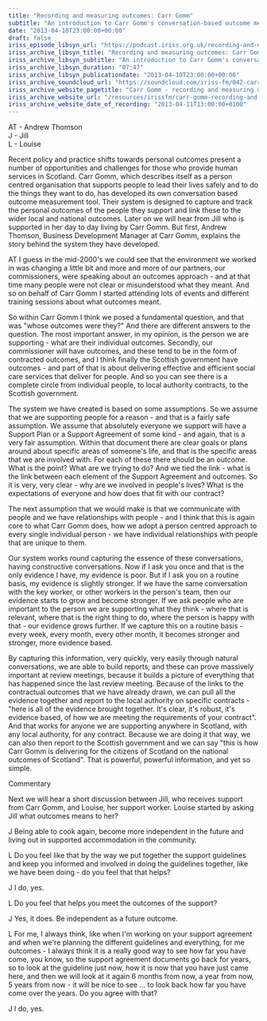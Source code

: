 ```yaml
---
title: "Recording and measuring outcomes: Carr Gomm"
subtitle: "An introduction to Carr Gomm's conversation-based outcome measurement tool. A system designed to capture and track the personal outcomes of the people they support, and link these to the wider local and national outcomes."
date: "2013-04-10T23:00:00+00:00"
draft: false
iriss_episode_libsyn_url: "https://podcast.iriss.org.uk/recording-and-measuring-outcomes-carr-gomm-1"
iriss_archive_libsyn_title: "Recording and measuring outcomes: Carr Gomm"
iriss_archive_libsyn_subtitle: "An introduction to Carr Gomm's conversation-based outcome measurement tool. A system designed to capture and track the personal outcomes of the people they support, and link these to the wider local and national outcomes."
iriss_archive_libsyn_duration: "07:47"
iriss_archive_libsyn_publicationdate: "2013-04-10T23:00:00+00:00"
iriss_archive_soundcloud_url: "https://soundcloud.com/iriss-fm/042-carr-gomm-recording-and-measuring-outcomes"
iriss_archive_website_pagetitle: "Carr Gomm - recording and measuring outcomes"
iriss_archive_website_url: "/resources/irissfm/carr-gomm-recording-and-measuring-outcomes"
iriss_archive_website_date_of_recording: "2013-04-11T13:00:00+0100"
---
```

AT - Andrew Thomson  
J - Jill  
L - Louise

Recent policy and practice shifts towards personal outcomes present a number of opportunities and challenges for those who provide human services in Scotland. Carr Gomm, which describes itself as a person centred organisation that supports people to lead their lives safely and to do the things they want to do, has developed its own conversation based outcome measurement tool. Their system is designed to capture and track the personal outcomes of the people they support and link these to the wider local and national outcomes. Later on we will hear from Jill who is supported in her day to day living by Carr Gomm. But first, Andrew Thomson, Business Development Manager at Carr Gomm, explains the story behind the system they have developed.

AT I guess in the mid-2000's we could see that the environment we worked in was changing a little bit and more and more of our partners, our commissioners, were speaking about an outcomes approach - and at that time many people were not clear or misunderstood what they meant. And so on behalf of Carr Gomm I started attending lots of events and different training sessions about what outcomes meant.

So within Carr Gomm I think we posed a fundamental question, and that was "whose outcomes were they?" And there are different answers to the question. The most important answer, in my opinion, is the person we are supporting - what are their individual outcomes. Secondly, our commissioner will have outcomes, and these tend to be in the form of contracted outcomes, and I think finally the Scottish government have outcomes - and part of that is about delivering effective and efficient social care services that deliver for people. And so you can see there is a complete circle from individual people, to local authority contracts, to the Scottish government.

The system we have created is based on some assumptions. So we assume that we are supporting people for a reason - and that is a fairly safe assumption. We assume that absolutely everyone we support will have a Support Plan or a Support Agreement of some kind - and again, that is a very fair assumption. Within that document there are clear goals or plans around about specific areas of someone's life, and that is the specific areas that we are involved with. For each of these there should be an outcome. What is the point? What are we trying to do? And we tied the link - what is the link between each element of the Support Agreement and outcomes. So it is very, very clear - why are we involved in people's lives? What is the expectations of everyone and how does that fit with our contract?

The next assumption that we would make is that we communicate with people and we have relationships with people - and I think that this is again core to what Carr Gomm does, how we adopt a person centred approach to every single individual person - we have individual relationships with people that are unique to them.

Our system works round capturing the essence of these conversations, having constructive conversations. Now if I ask you once and that is the only evidence I have, my evidence is poor. But if I ask you on a routine basis, my evidence is slightly stronger. If we have the same conversation with the key worker, or other workers in the person's team, then our evidence starts to grow and become stronger. If we ask people who are important to the person we are supporting what they think - where that is relevant, where that is the right thing to do, where the person is happy with that - our evidence grows further. If we capture this on a routine basis - every week, every month, every other month, it becomes stronger and stronger, more evidence based.

By capturing this information, very quickly, very easily through natural conversations, we are able to build reports, and these can prove massively important at review meetings, because it builds a picture of everything that has happened since the last review meeting. Because of the links to the contractual outcomes that we have already drawn, we can pull all the evidence together and report to the local authority on specific contracts - "here is all of the evidence brought together. It's clear, it's robust, it's evidence based, of how we are meeting the requirements of your contract". And that works for anyone we are supporting anywhere in Scotland, with any local authority, for any contract. Because we are doing it that way, we can also then report to the Scottish government and we can say "this is how Carr Gomm is delivering for the citizens of Scotland on the national outcomes of Scotland". That is powerful, powerful information, and yet so simple.

Commentary

Next we will hear a short discussion between Jill, who receives support from Carr Gomm, and Louise, her support worker. Louise started by asking Jill what outcomes means to her?

J Being able to cook again, become more independent in the future and living out in supported accommodation in the community.

L Do you feel like that by the way we put together the support guidelines and keep you informed and involved in doing the guidelines together, like we have been doing - do you feel that that helps?

J I do, yes.

L Do you feel that helps you meet the outcomes of the support?

J Yes, it does. Be independent as a future outcome.

L For me, I always think, like when I'm working on your support agreement and when we're planning the different guidelines and everything, for me outcomes - I always think it is a really good way to see how far you have come, you know, so the support agreement documents go back for years, so to look at the guideline just now, how it is now that you have just came here, and then we will look at it again 6 months from now, a year from now, 5 years from now - it will be nice to see ... to look back how far you have come over the years. Do you agree with that?

J I do, yes.